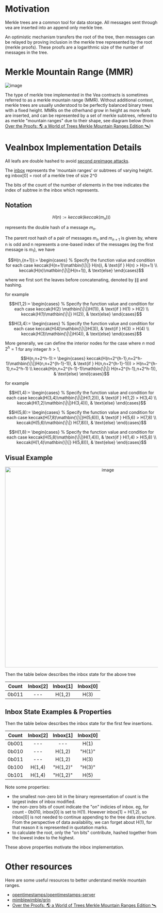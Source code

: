 # Motivation

Merkle trees are a common tool for data storage. All messages sent through vea are inserted into an append only merkle tree. 

An optimistic mechanism transfers the root of the tree, then messages can be relayed by proving inclusion in the merkle tree represented by the root (merkle proofs). These proofs are a logarithmic size of the number of messages in the tree.

# Merkle Mountain Range (MMR)

![image](https://user-images.githubusercontent.com/10378902/236598853-a1d8f60c-c5b7-48d8-96ca-3684216388fa.png)

The type of merkle tree implemented in the Vea contracts is sometimes referred to as a merkle mountain range (MMR). Without additional context, merkle trees are usually understood to be perfectly balanced binary trees with a fixed height. MMRs on the otherhand grow in height as more leafs are inserted, and can be represented by a set of merkle subtrees, refered to as merkle "mountain ranges" due to their shape, see diagram below (from [Over the Proofs: 🌎 a World of Trees Merkle Mountain Ranges Edition 🛰️](https://codyx.medium.com/over-the-proofs-a-world-of-trees-merkle-mountain-ranges-edition-%EF%B8%8F-dd4ac0e540fc))

# VeaInbox Implementation Details

All leafs are double hashed to avoid [second preimage attacks](https://flawed.net.nz/2018/02/21/attacking-merkle-trees-with-a-second-preimage-attack/).

The [inbox](https://github.com/kleros/vea/blob/c78180985507611b3f6b69c2863a7a36e1daed47/contracts/src/arbitrumToEth/VeaInboxArbToEth.sol#L50) represents the 'mountain ranges' or subtrees of varying height. eg  inbox[0] = root of a merkle tree of size 2^0

The bits of the count of the number of elements in the tree indicates the index of subtree in the inbox which represents.

## Notation

$$H(n):= keccak(keccak(m_n)))$$

represents the double hash of a message $m_n$. 

The parent root hash of a pair of messages $m_n$ and $m_{n+1}$ is given by, where n is odd and n represents a one-based index of the messages (eg the first message is $m_1$), we have

$$H(n,{n+1}):=
\begin{cases}
    % Specify the function value and condition for each case
    keccak(H(n+1)\mathbin{\|\|} H(n)), & \text{if } H(n) > H(n+1) \\
    keccak(H(n)\mathbin{\|\|}H(n+1)), & \text{else}
\end{cases}$$

where we first sort the leaves before concatenating, denoted by $\mathbin{\|\|}$ and hashing.

for example

$$H(1,2):=
\begin{cases}
    % Specify the function value and condition for each case
    keccak(H(2) \mathbin{\|\|}H(1)), & \text{if } H(1) > H(2) \\
    keccak(H(1)\mathbin{\|\|} H(2)), & \text{else}
\end{cases}$$

$$H(3,4):=
\begin{cases}
    % Specify the function value and condition for each case
    keccak(H(4)\mathbin{\|\|}H(3)), & \text{if } H(3) > H(4) \\
    keccak(H(3)\mathbin{\|\|}H(4)), & \text{else}
\end{cases}$$

More generally, we can define the interior nodes for the case where $n \text{ mod } 2^h = 1$ for any integer $h > 1$,

$$H(n,n+2^h-1):=
\begin{cases}
keccak(H(n+2^{h-1},n+2^h-1)\mathbin{\|\|}H(n,n+2^{h-1}-1)), & \text{if } H(n,n+2^{h-1}-1))) > H(n+2^{h-1},n+2^h-1) \\
keccak(H(n,n+2^{h-1}-1)\mathbin{\|\|} H(n+2^{h-1},n+2^h-1)), & \text{else}
\end{cases}$$

for example

$$H(1,4):=
\begin{cases}
    % Specify the function value and condition for each case
    keccak(H(3,4)\mathbin{\|\|}H(1,2))), & \text{if } H(1,2) > H(3,4) \\
    keccak(H(1,2)\mathbin{\|\|}H(3,4))), & \text{else}
\end{cases}$$

$$H(5,8):=
\begin{cases}
    % Specify the function value and condition for each case
    keccak(H(7,8)\mathbin{\|\|}H(5,6))), & \text{if } H(5,6) > H(7,8) \\
    keccak(H(5,6)\mathbin{\|\|} H(7,8))), & \text{else}
\end{cases}$$

$$H(1,8):=
\begin{cases}
    % Specify the function value and condition for each case
    keccak(H(5,8)\mathbin{\|\|}H(1,4))), & \text{if } H(1,4) > H(5,8) \\
    keccak(H(1,4)\mathbin{\|\|} H(5,8))), & \text{else}
\end{cases}$$

## Visual Example

<p align="center"><img width="662" alt="image" src="https://user-images.githubusercontent.com/10378902/236891420-d771eb2a-1b40-4570-be5c-a9cbd0d08da4.png"></p>


Then the table below describes the inbox state for the above tree

| Count | Inbox[2] | Inbox[1] | Inbox[0] |
|-------|:--------:|:--------:|:--------:|
| 0b011 |    ---   |  H(1,2)  |   H(3)   |

## Inbox State Examples & Properties

Then the table below describes the inbox state for the first few insertions.

| Count | Inbox[2] | Inbox[1] | Inbox[0] |
|-------|:--------:|:--------:|:--------:|
| 0b001 |    ---   |    ---   |   H(1)   |
| 0b010 |    ---   |  H(1,2)  |  "H(1)"  |
| 0b011 |    ---   |  H(1,2)  |   H(3)   |
| 0b100 |  H(1,4)  | "H(1,2)" |  "H(3)"  |
| 0b101 |  H(1,4)  | "H(1,2)" |   H(5)   |

Note some properties:

- the smallest non-zero bit in the binary representation of count is the largest index of inbox modified.
- the non-zero bits of count indicate the "on" indicies of inbox. eg, for count - 0b010, inbox[0] is set to H(1). However inbox[1] = H(1,2), so inbox[0] is not needed to continue appending to the tree data structure. From the perspective of data availability, we can forget about H(1), for that reason it is represented in quotation marks.
- to calculate the root, only the "on bits" contribute, hashed together from the lowest index to the highest.

These above properties motivate the inbox implementation.

# Other resources

Here are some useful resources to better understand merkle mountain ranges.

- [opentimestamps/opentimestamps-server](https://github.com/opentimestamps/opentimestamps-server/blob/master/doc/merkle-mountain-range.md)
- [mimblewimble/grin](https://github.com/mimblewimble/grin/blob/master/doc/mmr.md)
- [Over the Proofs: 🌎 a World of Trees Merkle Mountain Ranges Edition 🛰️](https://codyx.medium.com/over-the-proofs-a-world-of-trees-merkle-mountain-ranges-edition-%EF%B8%8F-dd4ac0e540fc)
